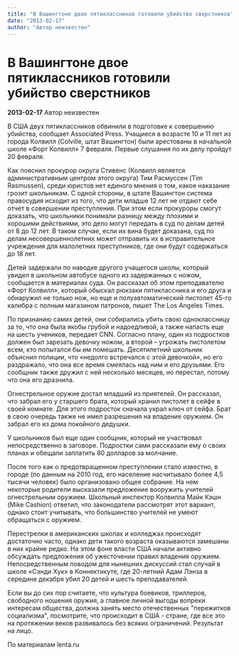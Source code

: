 ```yaml
---
title: "В Вашингтоне двое пятиклассников готовили убийство сверстников"
date: "2013-02-17"
author: "Автор неизвестен"
---
```


# В Вашингтоне двое пятиклассников готовили убийство сверстников

**2013-02-17** Автор неизвестен

В США двух пятиклассников обвинили в подготовке к совершению убийства, сообщает Associated Press. Учащиеся в возрасте 10 и 11 лет из города Колвилл (Colville, штат Вашингтон) были арестованы в начальной школе «Форт Колвилл» 7 февраля. Первые слушания по их делу пройдут 20 февраля.

Как пояснил прокурор округа Стивенс (Колвилл является административным центром этого округа) Тим Расмуссен (Tim Rasmussen), среди юристов нет единого мнения о том, какое наказание грозит школьникам. С одной стороны, в штате Вашингтон система правосудия исходит из того, что дети младше 12 лет не отдают себе отчет в совершении преступления. При этом если прокуроры смогут доказать, что школьники понимали разницу между плохими и хорошими действиями, это дело могут передать в суд по делам детей от 8 до 12 лет. В таком случае, если их вина будет доказана, суд по делам несовершеннолетних может отправить их в исправительное учреждения для малолетних преступников, где они будут содержаться до 18 лет.

Детей задержали по наводке другого учащегося школы, который увидел в школьном автобусе одного из задержанных с ножом, сообщается в материалах суда. Он рассказал об этом преподавателю «Форт Колвилл», который обыскал рюкзаки пятиклассника и его друга и обнаружил не только нож, но еще и полуавтоматический пистолет 45-го калибра с полным магазином патронов, пишет The Los Angeles Times.

По признанию самих детей, они собирались убить свою одноклассницу за то, что она была якобы грубой и надоедливой, а также напасть еще на шесть учеников, передает CNN. Согласно плану, один из подростков должен был зарезать девочку ножом, а второй – угрожать пистолетом всем, кто попытался бы им помешать. Десятилетний школьник объяснил полиции, что «недолго встречался с этой девочкой», но его раздражало, что она все время смеялась над ним и его друзьями. Его сообщник также дружил с ней несколько месяцев, но перестал, потому что она его дразнила.

Огнестрельное оружие достал младший из приятелей. Он рассказал, что забрал его у старшего брата, который хранил пистолет в сейфе в своей комнате. Для этого подросток сначала украл ключ от сейфа. Брат в свою очередь также не имел разрешения на владение оружием. Он забрал его из дома покойного дедушки.

У школьников был еще один сообщник, который не участвовал непосредственно в заговоре. Подростки сами рассказали ему о своих планах и обещали заплатить 80 долларов за молчание.

После того как о предотвращенном преступлении стало известно, в городе (по данным на 2010 год, его население насчитывало более 4,5 тысячи человек) было организовано общее собрание. На нем некоторые родители высказали предложение вооружить учителей огнестрельным оружием. Школьный инспектор Колвилла Майк Кэшн (Mike Cashion) ответил, что законодатели рассмотрят этот вариант, однако стоит учитывать, что большинство учителей не умеют обращаться с оружием.

Перестрелки в американских школах и колледжах происходят достаточно часто, однако дети такого возраста оказываются замешаны в них крайне редко. На этом фоне власти США начали активно обсуждать предложения об ужесточении правил владения оружием. Непосредственным поводом для нынешних дискуссий стал случай в школе «Сэнди Хук» в Коннектикуте, где 20-летний Адам Лэнза в середине декабря убил 20 детей и шесть преподавателей.

Если вы до сих пор считаете, что культура боевиков, триллеров, свободного ношения оружия, а главное личной выгоды вопреки интересам общества, должна занять место отечественных "пережитков социализма", посмотрите, что происходит в США - стране, где все это на протяжении веков развивалось без всяких ограничений. Результат на лицо.

По материалам lenta.ru